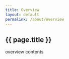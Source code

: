 ```yaml
---
title: Overview
layout: default
permalink: /about/overview
---
```


## {{ page.title }}

overview contents